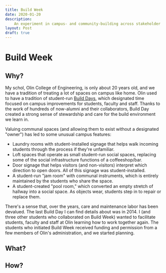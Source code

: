 ```yaml
---
title: Build Week
date: 2020-01-20
description:
    An experiment in campus- and community-building across stakeholder groups.
layout: Post
draft: true
---
```


# Build Week


## Why?

My schol, Olin College of Engineering, is only about 20 years old, and we have a tradition of treating a lot of spaces on campus like home. Olin used to have a tradition of student-run [Build Days](http://www.olin.edu/events/build-day/), which designated time focused on campus improvements for students, faculty and staff. Thanks to the work of hundreds of now-alumni and their collaborators, Build Day created a strong sense of stewardship and care for the build environment we learn in.

Valuing communal spaces (and allowing them to exist without a designated "owner") has led to some unusual campus features:
- Laundry rooms with student-installed signage that helps walk incoming students through the process if they're unfamiliar.
- Loft spaces that operate as small student-run social spaces, replacing some of the social infrastructure functions of a coffeeshop/bar.
- Door signage that helps visitors (and non-visitors) interpret which direction to open doors. All of this signage was student-installed.
- A student-run "jam room" with communal instruments, which is entirely maintained by the students who share the space.
- A student-created "pool room," which converted an empty stretch of hallway into a social space. As objects wear, students step in to repair or replace them.

There's a sense that, over the years, care and maintenance labor has been devalued. The last Build Day I can find details about was in 2014. I (and three other students who collaborated on Build Week) wanted to facilitate students, faculty and staff at Olin learning how to work together again. The students who initiated Build Week received funding and permission from a few members of Olin's administration, and we started planning.

## What?


## How?

